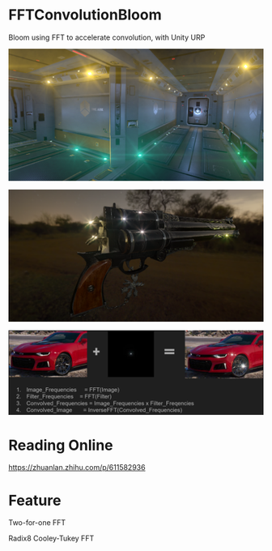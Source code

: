 # FFTConvolutionBloom
Bloom using FFT to accelerate convolution, with Unity URP 

![image-20230305231749655](README.assets/image-20230305231749655.png)

![image-20230305231818243](README.assets/image-20230305231818243.png)

![image-20230305231946900](README.assets/image-20230305231946900.png)

# Reading Online

https://zhuanlan.zhihu.com/p/611582936

# Feature

Two-for-one FFT

Radix8 Cooley-Tukey FFT

